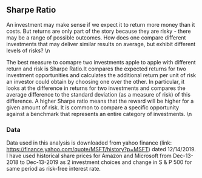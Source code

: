## Sharpe Ratio

An investment may make sense if we expect it to return more money than it costs. But returns are only part of the story because they are risky - there may be a range of possible outcomes. How does one compare different investments that may deliver similar results on average, but exhibit different levels of risks? \n

The best measure to comapre two investments apple to apple with different return and risk is Sharpe Ratio.It compares the expected returns for two investment opportunities and calculates the additional return per unit of risk an investor could obtain by choosing one over the other. In particular, it looks at the difference in returns for two investments and compares the average difference to the standard deviation (as a measure of risk) of this difference. A higher Sharpe ratio means that the reward will be higher for a given amount of risk. It is common to compare a specific opportunity against a benchmark that represents an entire category of investments. \n


### Data
Data used in this analysis is downloaded from yahoo finance (link: https://finance.yahoo.com/quote/MSFT/history?p=MSFT) dated 12/14/2019.
I have used historical share prices for Amazon and Microsoft from Dec-13-2018 to Dec-13-2019 as 2 investment choices and change in S & P 500 for same period as risk-free interest rate.  
